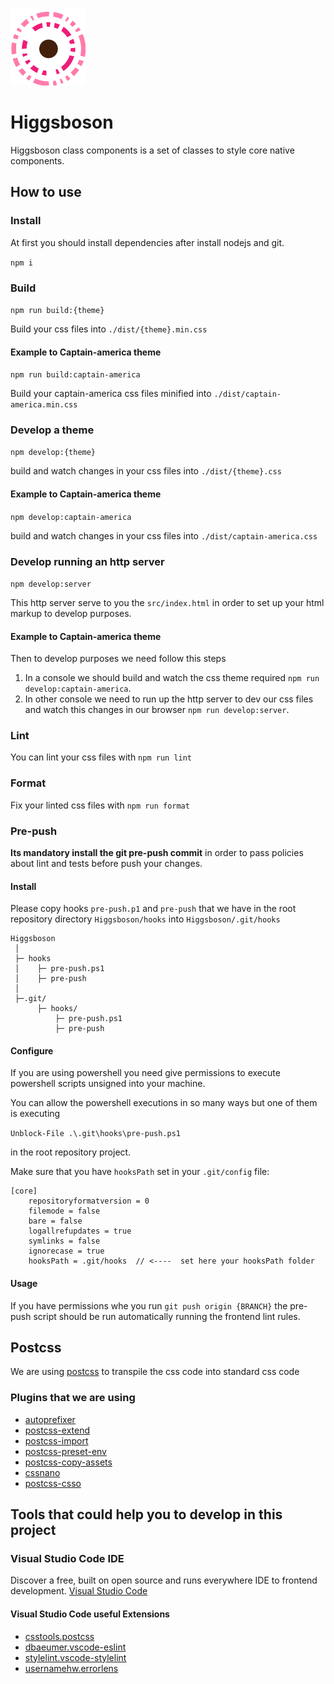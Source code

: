 ![alt text](images/logo.png "higgsboson")

# Higgsboson

Higgsboson class components is a set of classes to style core native components.

## How to use

### Install

At first you should install dependencies after install nodejs and git.

`npm i`

### Build

`npm run build:{theme}`

Build your css files into `./dist/{theme}.min.css`

#### Example to Captain-america theme

`npm run build:captain-america`

Build your captain-america css files minified into `./dist/captain-america.min.css`

### Develop a theme

`npm develop:{theme}`

build and watch changes in your css files into `./dist/{theme}.css`

#### Example to Captain-america theme

`npm develop:captain-america`

build and watch changes in your css files into `./dist/captain-america.css`

### Develop running an http server

`npm develop:server`

This http server serve to you the `src/index.html` in order to set up your html markup to develop purposes.

#### Example to Captain-america theme

Then to develop purposes we need follow this steps

1. In a console we should build and watch the css theme required `npm run develop:captain-america`.
2. In other console we need to run up the http server to dev our css files and watch this changes in our browser `npm run develop:server`.

### Lint

You can lint your css files with `npm run lint`

### Format

Fix your linted css files with `npm run format`

### Pre-push

**Its mandatory install the git pre-push commit** in order to pass policies about lint and tests before push your changes.

#### Install

Please copy hooks `pre-push.p1` and `pre-push` that we have in the root repository directory `Higgsboson/hooks` into `Higgsboson/.git/hooks`

```text
Higgsboson
 │
 ├─ hooks
 │    ├─ pre-push.ps1
 │    ├─ pre-push
 │
 ├─.git/
      ├─ hooks/
          ├─ pre-push.ps1
          ├─ pre-push
```

#### Configure

If you are using powershell you need give permissions to execute powershell scripts unsigned into your machine.

You can allow the powershell executions in so many ways but one of them is executing

`Unblock-File .\.git\hooks\pre-push.ps1`

in the root repository project.

Make sure that you have `hooksPath` set in your `.git/config` file:

```
[core]
	repositoryformatversion = 0
	filemode = false
	bare = false
	logallrefupdates = true
	symlinks = false
	ignorecase = true
	hooksPath = .git/hooks  // <----  set here your hooksPath folder
```

#### Usage

If you have permissions whe you run `git push origin {BRANCH}` the pre-push script should be run automatically running the frontend lint rules.

## Postcss

We are using [postcss](https://postcss.org) to transpile the css code into standard css code

### Plugins that we are using

- [autoprefixer](https://github.com/postcss/autoprefixer)
- [postcss-extend](https://github.com/travco/postcss-extend)
- [postcss-import](https://github.com/postcss/postcss-import)
- [postcss-preset-env](https://preset-env.cssdb.org/)
- [postcss-copy-assets](https://github.com/shutterstock/postcss-copy-assets)
- [cssnano](https://cssnano.co/)
- [postcss-csso](https://github.com/lahmatiy/postcss-csso)

## Tools that could help you to develop in this project

### Visual Studio Code IDE

Discover a free, built on open source and runs everywhere IDE to frontend development.
[Visual Studio Code](https://code.visualstudio.com/)

#### Visual Studio Code useful Extensions

- [csstools.postcss](https://github.com/csstools/postcss-language)
- [dbaeumer.vscode-eslint](https://github.com/Microsoft/vscode-eslint)
- [stylelint.vscode-stylelint](https://github.com/stylelint/vscode-stylelint)
- [usernamehw.errorlens](https://github.com/usernamehw/vscode-error-lens)

